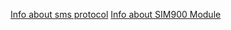 [Info about sms protocol](https://www.developershome.com/sms/smsIntro.asp)
[Info about SIM900 Module](https://www.cooking-hacks.com/documentation/tutorials/gprs-gsm-quadband-module-arduino-raspberry-pi-tutorial-sim-900#step1)